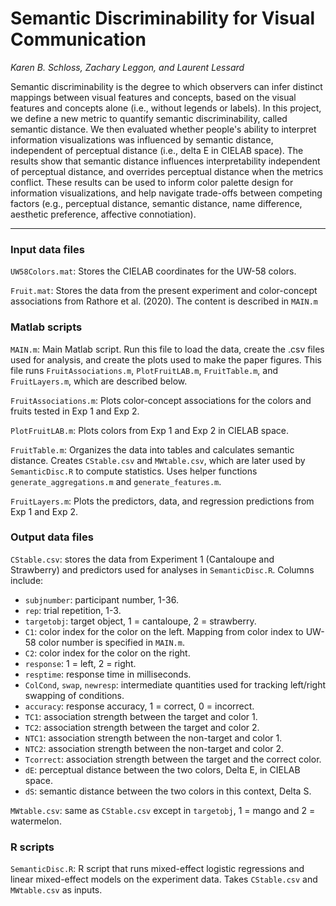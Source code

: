 

# Semantic Discriminability for Visual Communication 

_Karen B. Schloss, Zachary Leggon, and Laurent Lessard_

Semantic discriminability is the degree to which observers can infer distinct mappings between visual features and concepts, based on the visual features and concepts alone (i.e., without legends or labels). In this project, we define a new metric to quantify semantic discriminability, called semantic distance. We then evaluated whether people's ability to interpret information visualizations was influenced by semantic distance, independent of perceptual distance (i.e., delta E in CIELAB space). The results show that semantic distance influences interpretability independent of perceptual distance, and overrides perceptual distance when the metrics conflict. These results can be used to inform color palette design for information visualizations, and help navigate trade-offs between competing factors (e.g., perceptual distance, semantic distance, name difference, aesthetic preference, affective connotiation). 

---

### Input data files

`UW58Colors.mat`: Stores the CIELAB coordinates for the UW-58 colors.

`Fruit.mat`: Stores the data from the present experiment and color-concept associations from Rathore et al. (2020). The content is described in `MAIN.m`

### Matlab scripts

`MAIN.m`: Main Matlab script. Run this file to load the data, create the .csv files used for analysis, and create the plots used to make the paper figures. This file runs `FruitAssociations.m`, `PlotFruitLAB.m`, `FruitTable.m`, and `FruitLayers.m`, which are described below.

`FruitAssociations.m`: Plots color-concept associations for the colors and fruits tested in Exp 1 and Exp 2.

`PlotFruitLAB.m`: Plots colors from Exp 1 and Exp 2 in CIELAB space.

`FruitTable.m`: Organizes the data into tables and calculates semantic distance. Creates `CStable.csv` and `MWtable.csv`, which are later used by `SemanticDisc.R` to compute statistics. Uses helper functions `generate_aggregations.m` and `generate_features.m`.

`FruitLayers.m`: Plots the predictors, data, and regression predictions from Exp 1 and Exp 2.

### Output data files

`CStable.csv`: stores the data from Experiment 1 (Cantaloupe and Strawberry) and predictors used for analyses in `SemanticDisc.R`. Columns include:
 - `subjnumber`: participant number, 1-36.
 - `rep`: trial repetition, 1-3.
 - `targetobj`: target object, 1 = cantaloupe, 2 = strawberry.
 - `C1`: color index for the color on the left. Mapping from color index to UW-58 color number is specified in `MAIN.m`.
 - `C2`: color index for the color on the right.
 - `response`: 1 = left, 2 = right.
 - `resptime`: response time in milliseconds.
 - `ColCond`, `swap`, `newresp`: intermediate quantities used for tracking left/right swapping of conditions.
 - `accuracy`: response accuracy, 1 = correct, 0 = incorrect.
 - `TC1`: association strength between the target and color 1.
 - `TC2`: association strength between the target and color 2.
 - `NTC1`: association strength between the non-target and color 1.
 - `NTC2`: association strength between the non-target and color 2.
 - `Tcorrect`: association strength between the target and the correct color.
 - `dE`: perceptual distance between the two colors, Delta E, in CIELAB space.
 - `dS`: semantic distance between the two colors in this context, Delta S.

`MWtable.csv`: same as `CStable.csv` except in `targetobj`, 1 = mango and 2 = watermelon.

### R scripts

`SemanticDisc.R`: R script that runs mixed-effect logistic regressions and linear mixed-effect models on the experiment data. Takes `CStable.csv` and `MWtable.csv` as inputs.






